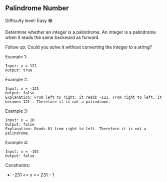 ## Palindrome Number
Difficulty level: Easy :green_circle:

Determine whether an integer is a palindrome. An integer is a palindrome when it reads the same backward as forward.

Follow up: Could you solve it without converting the integer to a string?

 

Example 1:
```
Input: x = 121
Output: true
```
Example 2:
```
Input: x = -121
Output: false
Explanation: From left to right, it reads -121. From right to left, it becomes 121-. Therefore it is not a palindrome.
```
Example 3:
```
Input: x = 10
Output: false
Explanation: Reads 01 from right to left. Therefore it is not a palindrome.
```
Example 4:
```
Input: x = -101
Output: false
```

Constraints:

- -231 <= x <= 231 - 1
